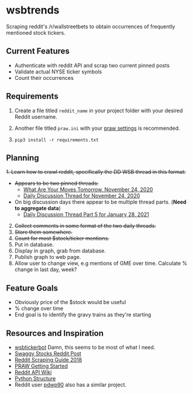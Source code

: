# wsbtrends

Scraping reddit's /r/wallstreetbets to obtain occurrences of frequently mentioned stock tickers.

## Current Features

* Authenticate with reddit API and scrap two current pinned posts
* Validate actual NYSE ticker symbols
* Count their occurrences

## Requirements

1. Create a file titled `reddit_name` in your project folder with your desired Reddit username.

2. Another file titled `praw.ini` with your [praw settings](https://praw.readthedocs.io/en/latest/getting_started/authentication.html) is recommended.

3. `pip3 install -r requirements.txt`

## Planning

~~1. Learn how to crawl reddit, specifically the DD WSB thread in this format:~~
   * ~~Appears to be two pinned threads:~~
     * [What Are Your Moves Tomorrow, November 24, 2020](https://www.reddit.com/r/wallstreetbets/comments/jzqior/what_are_your_moves_tomorrow_november_24_2020/)
     * [Daily Discussion Thread for November 24, 2020](https://www.reddit.com/r/wallstreetbets/comments/k03375/daily_discussion_thread_for_november_24_2020/)
   * On big discussion days there appear to be multiple thread parts. (**Need to aggregate data**)
        * [Daily Discussion Thread Part 5 for January 28, 2021](https://www.reddit.com/r/wallstreetbets/comments/l78za1/daily_discussion_thread_part_5_for_january_28_2021/)

2. ~~Collect comments in some format of the two daily threads.~~
3. ~~Store them somewhere.~~
4. ~~Count for most $stock/ticker mentions.~~
5. Put in database.
6. Display in graph, grab from database.
7. Publish graph to web page. 
8. Allow user to change view, e.g mentions of GME over time. Calculate % change in last day, week?

## Feature Goals

* Obviously price of the $stock would be useful
* % change over time
* End goal is to identify the gravy trains as they're starting


## Resources and Inspiration

* [wsbtickerbot](https://github.com/RyanElliott10/wsbtickerbot) Damn, this seems to be most of what I need.
* [Swaggy Stocks Reddit Post](https://www.reddit.com/r/wallstreetbets/comments/blukl1/i_created_a_fullblown_wallstreetbets_sentiment/)
* [Reddit Scraping Guide 2018](https://www.storybench.org/how-to-scrape-reddit-with-python/)
* [PRAW Getting Started](https://praw.readthedocs.io/en/v7.1.0/getting_started/quick_start.html)
* [Reddit API Wiki](https://github.com/reddit-archive/reddit/wiki/API)
* [Python Structure](https://www.reddit.com/r/learnpython/comments/37lbe3/which_is_more_pythonic_should_i_have_a_main/)
* Reddit user [pdwp90](https://www.reddit.com/user/pdwp90) also has a similar project.
